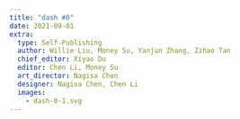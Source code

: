 ```yaml
---
title: "dash #0"
date: 2021-09-01
extra:
  type: Self-Publishing
  author: Willie Liu, Money Su, Yanjun Zhang, Zihao Tan
  chief_editor: Xiyao Du
  editor: Chen Li, Money Su
  art_director: Nagisa Chen
  designer: Nagisa Chen, Chen Li
  images:
    - dash-0-1.svg
---
```

